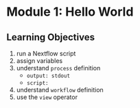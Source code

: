 # Module 1: Hello World

## Learning Objectives
1. run a Nextflow script
1. assign variables
2. understand `process` definition
   * `output: stdout`
   * `script:`
3. understand `workflow` definition
5. use the `view` operator
